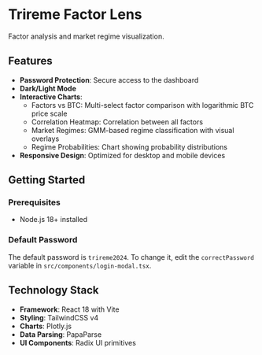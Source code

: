 # Trireme Factor Lens
Factor analysis and market regime visualization.

## Features
- **Password Protection**: Secure access to the dashboard
- **Dark/Light Mode**
- **Interactive Charts**:
  - Factors vs BTC: Multi-select factor comparison with logarithmic BTC price scale
  - Correlation Heatmap: Correlation between all factors
  - Market Regimes: GMM-based regime classification with visual overlays
  - Regime Probabilities: Chart showing probability distributions
- **Responsive Design**: Optimized for desktop and mobile devices

## Getting Started

### Prerequisites

- Node.js 18+ installed

### Default Password

The default password is `trireme2024`. To change it, edit the `correctPassword` variable in `src/components/login-modal.tsx`.


## Technology Stack

- **Framework**: React 18 with Vite
- **Styling**: TailwindCSS v4
- **Charts**: Plotly.js
- **Data Parsing**: PapaParse
- **UI Components**: Radix UI primitives
